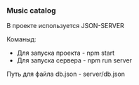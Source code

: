 ### Music catalog

В проекте используется JSON-SERVER

Команыд:
- Для запуска проекта - npm start
- Для запуска сервера - npm run server

Путь для файла db.json - server/db.json
